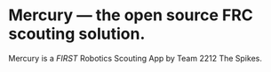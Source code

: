 # Mercury — the open source FRC scouting solution.

Mercury is a _FIRST_ Robotics Scouting App by Team 2212 The Spikes.
